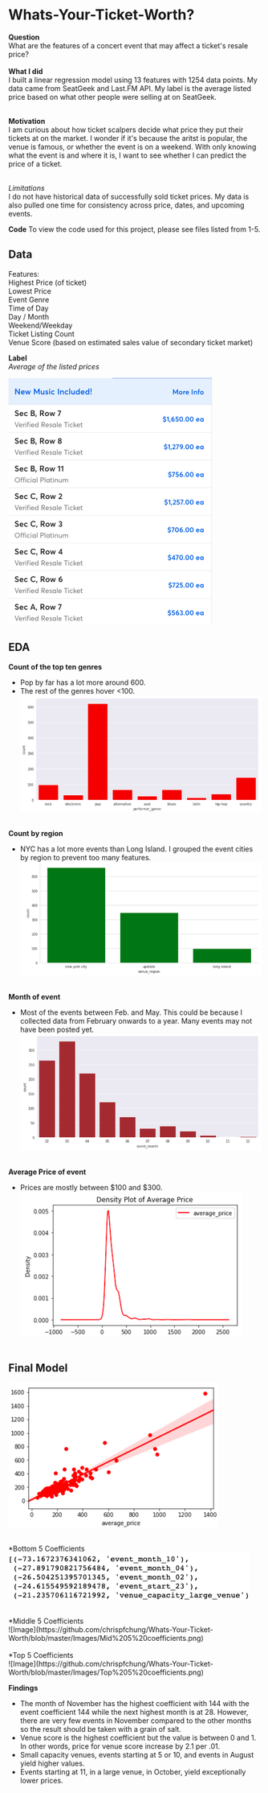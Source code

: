 # **Whats-Your-Ticket-Worth?**<br>
**Question**<br>
What are the features of a concert event that may affect a ticket's resale price? <br><br>
**What I did**<br>
I built a linear regression model using 13 features with 1254 data points. My data came from SeatGeek and Last.FM API. My label is the average listed price based on what other people were selling at on SeatGeek.<br><br>

**Motivation**<br>
I am curious about how ticket scalpers decide what price they put their tickets at on the market. I wonder if it's because the aritst is popular, the venue is famous, or whether the event is on a weekend. With only knowing what the event is and where it is, I want to see whether I can predict the price of a ticket.<br><br>

*Limitations*<br>
I do not have historical data of successfully sold ticket prices. My data is also pulled one time for consistency across price, dates, and upcoming events.

**Code**
To view the code used for this project, please see files listed from 1-5.

## **Data**<br>
Features:<br>
Highest Price (of ticket)<br>
Lowest Price<br>
Event Genre<br>
Time of Day<br>
Day / Month<br>
Weekend/Weekday<br>
Ticket Listing Count<br>
Venue Score (based on estimated sales value of secondary ticket market)<br>

**Label**<br>
*Average of the listed prices*<br>

![Image](https://github.com/chrispfchung/Whats-Your-Ticket-Worth/blob/master/Images/Ticketmaster%20Resell%20Prices.png)

## **EDA**<br>
**Count of the top ten genres**<br>
- Pop by far has a lot more around 600.
- The rest of the genres hover <100.
![Image](https://github.com/chrispfchung/Whats-Your-Ticket-Worth/blob/master/Images/Event%20Genres.png)<br><br>


**Count by region**<br>
- NYC has a lot more events than Long Island. I grouped the event cities by region to prevent too many features.
![Image](https://github.com/chrispfchung/Whats-Your-Ticket-Worth/blob/master/Images/Event%20Regions.png)<br><br>

**Month of event** <br>
- Most of the events between Feb. and May. This could be because I collected data from February onwards to a year. Many events may not have been posted yet.
![Image](https://github.com/chrispfchung/Whats-Your-Ticket-Worth/blob/master/Images/Month%20of%20Event.png)<br><br>

**Average Price of event**<br>
- Prices are mostly between $100 and $300.<br>
![Image](https://github.com/chrispfchung/Whats-Your-Ticket-Worth/blob/master/Images/Average%20Price.png)<br><br>

## **Final Model**<br>
![Image](https://github.com/chrispfchung/Whats-Your-Ticket-Worth/blob/master/Images/Reg%20Plot.png)<br><br>

*Bottom 5 Coefficients<br>
![Image](https://github.com/chrispfchung/Whats-Your-Ticket-Worth/blob/master/Images/Bottom%205%20coefficients%20updated.png)<br>

<br>
*Middle 5 Coefficients<br>
![Image](https://github.com/chrispfchung/Whats-Your-Ticket-Worth/blob/master/Images/Mid%205%20coefficients.png)<br>
<br>
*Top 5 Coefficients<br>
![Image](https://github.com/chrispfchung/Whats-Your-Ticket-Worth/blob/master/Images/Top%205%20coefficients.png)<br>

**Findings**<br>
- The month of November has the highest coefficient with 144 with the event coefficient 144 while the next highest month is at 28.
However, there are very few events in November compared to the other months so the result should be taken with a grain of salt.
- Venue score is the highest coefficient but the value is between 0 and 1. In other words, price for venue score increase by 2.1 per .01. 
- Small capacity venues, events starting at 5 or 10, and events in August yield higher values.
- Events starting at 11, in a large venue, in October, yield exceptionally lower prices.

